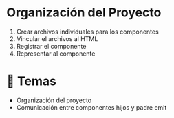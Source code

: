 # Organización del Proyecto
1. Crear archivos individuales para los componentes
2. Vincular el archivos al HTML
3. Registrar el componente
4. Representar al componente

# 🎯 Temas
- Organización del proyecto
- Comunicación entre componentes hijos y padre  emit